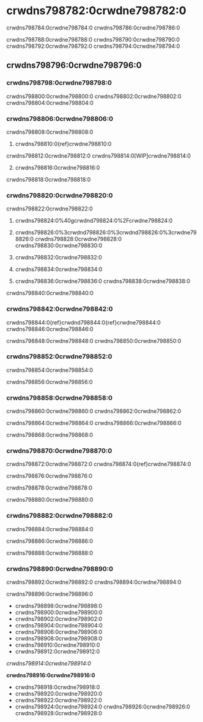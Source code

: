 # crwdns798782:0crwdne798782:0

crwdns798784:0crwdne798784:0 crwdns798786:0crwdne798786:0

crwdns798788:0crwdne798788:0 crwdns798790:0crwdne798790:0 crwdns798792:0crwdne798792:0 crwdns798794:0crwdne798794:0

## crwdns798796:0crwdne798796:0

### crwdns798798:0crwdne798798:0

crwdns798800:0crwdne798800:0 crwdns798802:0crwdne798802:0 crwdns798804:0crwdne798804:0

### crwdns798806:0crwdne798806:0

crwdns798808:0crwdne798808:0

1. crwdns798810:0{ref}crwdne798810:0

crwdns798812:0crwdne798812:0 crwdns798814:0[WIP]crwdne798814:0

2. crwdns798816:0crwdne798816:0

crwdns798818:0crwdne798818:0

### crwdns798820:0crwdne798820:0

crwdns798822:0crwdne798822:0

1. crwdns798824:0%40gcrwdnd798824:0%2Fcrwdne798824:0

2. crwdns798826:0%3crwdnd798826:0%3crwdnd798826:0%3crwdne798826:0 crwdns798828:0crwdne798828:0 crwdns798830:0crwdne798830:0

4. crwdns798832:0crwdne798832:0

5. crwdns798834:0crwdne798834:0

6. crwdns798836:0crwdne798836:0 crwdns798838:0crwdne798838:0

crwdns798840:0crwdne798840:0

### crwdns798842:0crwdne798842:0

crwdns798844:0{ref}crwdnd798844:0{ref}crwdne798844:0 crwdns798846:0crwdne798846:0

crwdns798848:0crwdne798848:0 crwdns798850:0crwdne798850:0

### crwdns798852:0crwdne798852:0

crwdns798854:0crwdne798854:0

crwdns798856:0crwdne798856:0

### crwdns798858:0crwdne798858:0

crwdns798860:0crwdne798860:0 crwdns798862:0crwdne798862:0

crwdns798864:0crwdne798864:0 crwdns798866:0crwdne798866:0

crwdns798868:0crwdne798868:0

### crwdns798870:0crwdne798870:0

crwdns798872:0crwdne798872:0 crwdns798874:0{ref}crwdne798874:0

crwdns798876:0crwdne798876:0

crwdns798878:0crwdne798878:0

crwdns798880:0crwdne798880:0

### crwdns798882:0crwdne798882:0

crwdns798884:0crwdne798884:0

crwdns798886:0crwdne798886:0

crwdns798888:0crwdne798888:0

### crwdns798890:0crwdne798890:0

crwdns798892:0crwdne798892:0 crwdns798894:0crwdne798894:0

crwdns798896:0crwdne798896:0

- crwdns798898:0crwdne798898:0
- crwdns798900:0crwdne798900:0
- crwdns798902:0crwdne798902:0
- crwdns798904:0crwdne798904:0
- crwdns798906:0crwdne798906:0
- crwdns798908:0crwdne798908:0
- crwdns798910:0crwdne798910:0
- crwdns798912:0crwdne798912:0

*crwdns798914:0crwdne798914:0*

 **crwdns798916:0crwdne798916:0**

- crwdns798918:0crwdne798918:0
- crwdns798920:0crwdne798920:0
- crwdns798922:0crwdne798922:0
- crwdns798924:0crwdne798924:0 crwdns798926:0crwdne798926:0 crwdns798928:0crwdne798928:0
